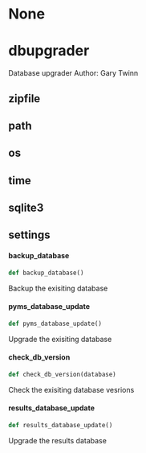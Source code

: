 # None

<a id="dbupgrader"></a>

# dbupgrader

Database upgrader
Author: Gary Twinn

<a id="dbupgrader.zipfile"></a>

## zipfile

<a id="dbupgrader.path"></a>

## path

<a id="dbupgrader.os"></a>

## os

<a id="dbupgrader.time"></a>

## time

<a id="dbupgrader.sqlite3"></a>

## sqlite3

<a id="dbupgrader.settings"></a>

## settings

<a id="dbupgrader.backup_database"></a>

#### backup\_database

```python
def backup_database()
```

Backup the exisiting database

<a id="dbupgrader.pyms_database_update"></a>

#### pyms\_database\_update

```python
def pyms_database_update()
```

Upgrade the exisiting database

<a id="dbupgrader.check_db_version"></a>

#### check\_db\_version

```python
def check_db_version(database)
```

Check the exisiting database vesrions

<a id="dbupgrader.results_database_update"></a>

#### results\_database\_update

```python
def results_database_update()
```

Upgrade the results database

